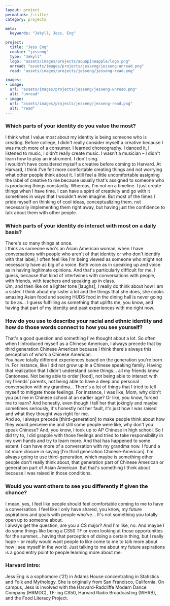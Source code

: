 ```yaml
---
layout: project
permalink: /:title/
category: projects

meta:
  keywords: "Jekyll, Jess, Eng"

project:
  title: "Jess Eng"
  cookie: "jesseng"
  type: "Jekyll"
  logo: "assets/images/projects/aquapineapple/logo.png"
  unread: "assets/images/projects/jesseng/jesseng-unread.png"
  read: "assets/images/projects/jesseng/jesseng-read.png"

images:
- image:
  url: "assets/images/projects/jesseng/jesseng-unread.png"
  alt: "unread"
- image:
  url: "assets/images/projects/jesseng/jesseng-read.png"
  alt: "read"
---
```

<h3>Which parts of your identity do you value the most?</h3>
<p>
I think what I value most about my identity is being someone who is creating.
Before college, I didn't really consider myself a creative because I was much more of a consumer. I learned choreography. I danced it, I listened to music, I didn't really create music. I wasn’t a musician – I didn't learn how to play an instrument. I don't sing.
<br>
I wouldn't have considered myself a creative before coming to Harvard. At Harvard, I think I've felt more comfortable creating things and not worrying what other people think about it.
I still feel a little uncomfortable assigning the label of creative to me because usually that's assigned to someone who is producing things constantly. Whereas, I'm not on a timeline. I just create things when I have time. I can have a spirit of creativity and go with it sometimes in ways that I wouldn't even imagine. But most of the times I pride myself on thinking of cool ideas, conceptualizing them, not necessarily implementing them right away, but having just the confidence to talk about them with other people.
</p>

<h3>Which parts of your identity do interact with most on a daily basis?</h3>
<p>
There's so many things at once.
<br>
I think as someone who's an Asian American woman, when I have conversations with people who aren't of that identity or who don't identify with that label, I often feel like I'm being viewed as someone who might not necessarily have as big of a voice. Both voice as in speaking up and voice as in having legitimate opinions. And that's particularly difficult for me, I guess, because that kind of intertwines with conversations with people, with friends, with teachers and speaking up in class.
<br>
Um, and then like on a lighter tone [laughs], I really do think about how I am a sister. I think about my sister a lot and the things that she does, she cooks amazing Asian food and seeing HUDS food in the dining hall is never going to be as... I guess fulfilling as something that uplifts me, you know, and having that part of my identity and past experiences with me right now.
</p>

<h3>How do you use to describe your racial and ethnic identity and how do those words connect to how you see yourself?</h3>
<p>
That's a good question and something I've thought about a lot. So often when I introduced myself as a Chinese American, I always precede that by third generation Chinese American because I think there's always this perception of who's a Chinese American.
<br>
You have totally different experiences based on the generation you're born in. For instance, like I did not grow up in a Chinese speaking family. Having that realization that I didn't understand some things… all my friends knew Cantonese. Not being able to order [food], not being able to interact with my friends’ parents, not being able to have a deep and personal conversation with my grandma…
There's a lot of things that I tried to tell myself to mitigate those feelings. For instance, I was like, Mom, why didn't you put me in Chinese school at an earlier age? Or like, you know, forced me to learn? And honestly, even though I tell her that jokingly and maybe sometimes seriously, it's honestly not her fault, it's just how I was raised and what they thought was right for me.
<br>
And so, I always precede [third-generation] to make people think about how they would perceive me and still some people were like, why don't you speak Chinese? And, you know, I took up to AP Chinese in high school. So I did try to, I did grapple with those feelings and tried to take responsibility in my own hands and try to learn more. And that has happened to some extent. I can have more of a conversation with my grandma now.
I found a lot more closure in saying [I’m third generation Chinese-American]. I'm always going to use third-generation, which maybe is something other people don't really think about, that generation part of Chinese American or generation part of Asian American. But that's something I think about because I was raised in those conditions.
</p>

<h3>Would you want others to see you differently if given the chance?</h3>
<p>
I mean, yes, I feel like people should feel comfortable coming to me to have a conversation. I feel like I only have shared, you know, my future aspirations and goals with people who've... It's not something you totally open up to someone about.
<br>
I always get the question, are you a CS major? And I'm like, no. And maybe I do some things like being a CS50 TF or even looking at those opportunities for the summer… having that perception of doing a certain thing, but I really hope – or really would want people to like come to me to talk more about how I see myself in the world. Just talking to me about my future aspirations is a good entry point to people learning more about me.
</p>

<h3>Harvard intro:</h3>
<p>Jess Eng is a sophomore (’21) in Adams House concentrating in Statistics and Folk and Mythology. She is originally from San Francisco, California. On campus, Jess is involved with the Harvard-Radcliffe Modern Dance Company (HRMDC), TF-ing CS50, Harvard Radio Broadcasting (WHRB), and the Food Literacy Project.</p>
